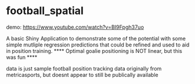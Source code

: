 # football_spatial

demo:
https://www.youtube.com/watch?v=BI9Fpgh37uo

A basic Shiny Application to demonstrate some of the potential with some simple mutliple regression predictions that could be refined and used to aid in position training. 
**** Optimal goalie positioning is NOT linear, but this was fun ****

data is just sample football position tracking data originally from metricasports, but doesnt appear to still be publically available

